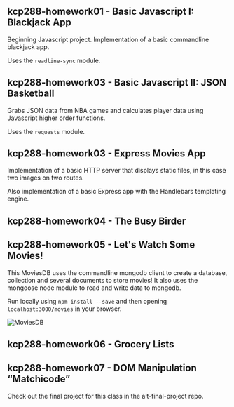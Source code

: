 ## kcp288-homework01 - Basic Javascript I: Blackjack App
Beginning Javascript project. Implementation of a basic commandline blackjack app.

Uses the `readline-sync` module.

## kcp288-homework03 - Basic Javascript II: JSON Basketball 
Grabs JSON data from NBA games and calculates player data using Javascript higher order functions.

Uses the `requests` module.

## kcp288-homework03 - Express Movies App
Implementation of a basic HTTP server that displays static files, in this case two images on two routes. 

Also implementation of a basic Express app with the Handlebars templating engine.

## kcp288-homework04 - The Busy Birder

## kcp288-homework05 - Let's Watch Some Movies!
This MoviesDB uses the commandline mongodb client to create a database, collection and several documents to store movies! It also uses the mongoose node module to read and write data to mongodb.

Run locally using `npm install --save` and then opening `localhost:3000/movies` in your browser.

![MoviesDB](/kcp288-homework05/movies_prev.png?raw=true "Let's Watch Some Movies!")

## kcp288-homework06 - Grocery Lists

## kcp288-homework07 - DOM Manipulation “Matchicode”

Check out the final project for this class in the ait-final-project repo. 
